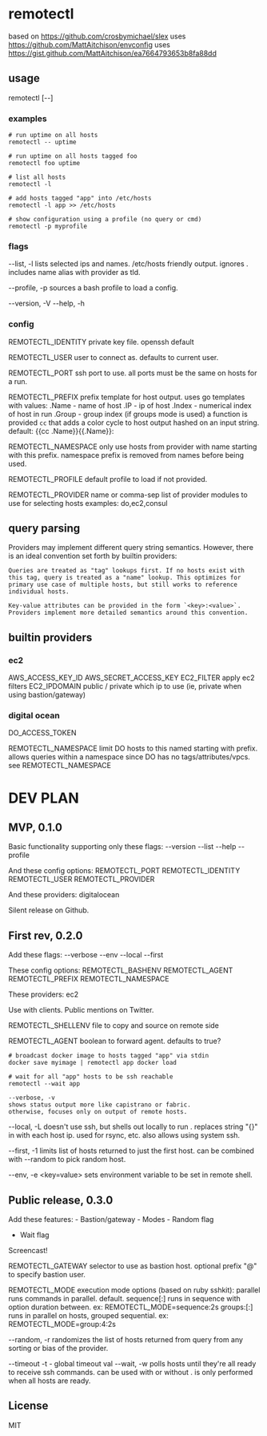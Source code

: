 # remotectl

based on https://github.com/crosbymichael/slex
uses https://github.com/MattAitchison/envconfig
uses https://gist.github.com/MattAitchison/ea7664793653b8fa88dd

## usage

remotectl <flags> <query> [--] <cmd>

### examples

	# run uptime on all hosts
	remotectl -- uptime

	# run uptime on all hosts tagged foo
	remotectl foo uptime

	# list all hosts
	remotectl -l

	# add hosts tagged "app" into /etc/hosts
	remotectl -l app >> /etc/hosts

	# show configuration using a profile (no query or cmd)
	remotectl -p myprofile

### flags

--list, -l
lists selected ips and names. /etc/hosts friendly output.
ignores <cmd>. includes name alias with provider as tld.

--profile, -p <filepath>
sources a bash profile to load a config.

--version, -V
--help, -h

### config

REMOTECTL_IDENTITY
	private key file. openssh default


REMOTECTL_USER
	user to connect as. defaults to current user.

REMOTECTL_PORT
	ssh port to use. all ports must be the same on hosts for a run.

REMOTECTL_PREFIX
	prefix template for host output. uses go templates with values:
		.Name - name of host
		.IP - ip of host
		.Index - numerical index of host in run
		.Group - group index (if groups mode is used)
	a function is provided `cc` that adds a color cycle to host
output hashed on an input string. default:
{{cc .Name}}{{.Name}}:

REMOTECTL_NAMESPACE
	only use hosts from provider with name starting with this prefix.
	namespace prefix is removed from names before being used.

REMOTECTL_PROFILE
	default profile to load if not provided.

REMOTECTL_PROVIDER
	name or comma-sep list of provider modules to use for selecting hosts
	examples: do,ec2,consul



## query parsing

Providers may implement different query string semantics. However, there is an ideal convention set forth by builtin providers:

	Queries are treated as "tag" lookups first. If no hosts exist with
	this tag, query is treated as a "name" lookup. This optimizes for
	primary use case of multiple hosts, but still works to reference
	individual hosts.

	Key-value attributes can be provided in the form `<key>:<value>`.
	Providers implement more detailed semantics around this convention.

## builtin providers

### ec2

AWS_ACCESS_KEY_ID
AWS_SECRET_ACCESS_KEY
EC2_FILTER
apply ec2 filters
EC2_IPDOMAIN public / private
which ip to use (ie, private when using bastion/gateway)


### digital ocean

DO_ACCESS_TOKEN

REMOTECTL_NAMESPACE
limit DO hosts to this named starting with prefix.
allows queries within a namespace since DO has no tags/attributes/vpcs. see REMOTECTL_NAMESPACE

# DEV PLAN

## MVP, 0.1.0

Basic functionality supporting only these flags:
	--version
	--list
	--help
	--profile

And these config options:
	REMOTECTL_PORT
	REMOTECTL_IDENTITY
	REMOTECTL_USER
	REMOTECTL_PROVIDER

And these providers:
	digitalocean

Silent release on Github.

## First rev, 0.2.0

Add these flags:
	--verbose
	--env
	--local
	--first

These config options:
	REMOTECTL_BASHENV
	REMOTECTL_AGENT
	REMOTECTL_PREFIX
	REMOTECTL_NAMESPACE

These providers:
	ec2

Use with clients. Public mentions on Twitter.

REMOTECTL_SHELLENV
	file to copy and source on remote side

REMOTECTL_AGENT
	boolean to forward agent. defaults to true?

	# broadcast docker image to hosts tagged "app" via stdin
	docker save myimage | remotectl app docker load

	# wait for all "app" hosts to be ssh reachable
	remotectl --wait app

	--verbose, -v
	shows status output more like capistrano or fabric.
	otherwise, focuses only on output of remote hosts.

--local, -L
doesn't use ssh, but shells out locally to run <cmd>.
replaces string "{}" in <cmd> with each host ip.
used for rsync, etc. also allows using system ssh.

--first, -1
	limits list of hosts returned to just the first host.
	can be combined with --random to pick random host.

--env, -e <key=value>
sets environment variable to be set in remote shell.

## Public release, 0.3.0

Add these features:
	- Bastion/gateway
	- Modes
	- Random flag
  - Wait flag

Screencast!

REMOTECTL_GATEWAY
selector to use as bastion host.
optional prefix "<user>@" to specify bastion user.

REMOTECTL_MODE
	execution mode options (based on ruby sshkit):
		parallel
			runs commands in parallel. default.
		sequence[:<wait-duration>]
			runs in sequence with option duration between.
			ex: REMOTECTL_MODE=sequence:2s
		groups:<limit>[:<wait-duration>]
			runs in parallel on <limit> hosts, grouped sequential.
ex: REMOTECTL_MODE=group:4:2s


--random, -r
	randomizes the list of hosts returned from query from any
	sorting or bias of the provider.

--timeout -t <wait-duration> - global timeout val
--wait, -w
	polls hosts until they're all ready to receive ssh commands.
	can be used with or without <cmd>. <cmd> is only performed
	when all hosts are ready.

## License

MIT
